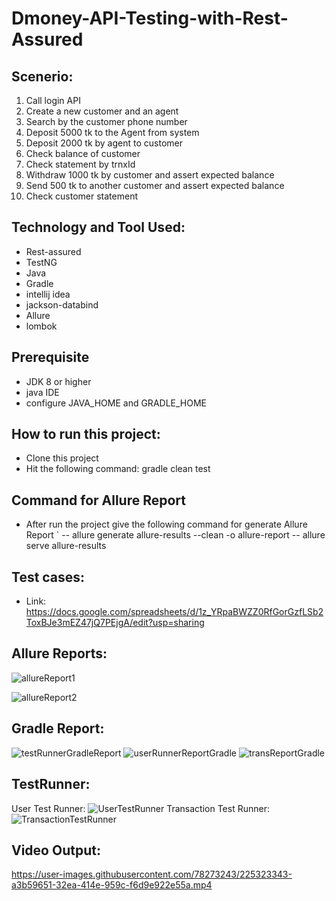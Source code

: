 # Dmoney-API-Testing-with-Rest-Assured

## Scenerio:
1. Call login API
2. Create  a new customer and an agent
3. Search by the customer phone number
4. Deposit 5000 tk to the Agent from system
5. Deposit 2000 tk by agent to customer 
6. Check balance of customer
7. Check statement by trnxId 
8. Withdraw 1000 tk by customer and assert expected balance
9. Send 500 tk to another customer and assert expected balance
10. Check customer statement

## Technology and Tool Used:
- Rest-assured
- TestNG
- Java
- Gradle
- intellij idea
- jackson-databind
- Allure
- lombok
## Prerequisite
- JDK 8 or higher
- java IDE
- configure JAVA_HOME and GRADLE_HOME

## How to run this project:
- Clone this project
- Hit the following command: gradle clean test
## Command for Allure Report
- After run the project give the following command for generate Allure Report
`     -- allure generate allure-results --clean -o allure-report
      -- allure serve allure-results
      
## Test cases:
  - Link: https://docs.google.com/spreadsheets/d/1z_YRpaBWZZ0RfGorGzfLSb2ToxBJe3mEZ47jQ7PEjgA/edit?usp=sharing
      
 ## Allure Reports: 
 ![allureReport1](https://user-images.githubusercontent.com/78273243/225321042-8a85f3f5-4446-456d-a92a-0f500faa45ef.png)
 
 ![allureReport2](https://user-images.githubusercontent.com/78273243/225321302-197d7926-7592-4dd3-8164-823d6d06856c.png)

## Gradle Report: 
![testRunnerGradleReport](https://user-images.githubusercontent.com/78273243/225321828-b1f3bcf2-ea85-487b-8748-ca814731d350.png)
![userRunnerReportGradle](https://user-images.githubusercontent.com/78273243/225321853-30e4a3b0-57b6-4297-b99d-0064b7d20f64.png)
![transReportGradle](https://user-images.githubusercontent.com/78273243/225322391-a161dca1-1743-4af9-be34-d3f172536a89.png)

## TestRunner:
User Test Runner:
![UserTestRunner](https://user-images.githubusercontent.com/78273243/225322784-c3679b36-25c4-449d-9ade-d91a6c62da81.png)
Transaction Test Runner:
![TransactionTestRunner](https://user-images.githubusercontent.com/78273243/225321927-c9d5cdfa-5505-4411-9997-b8ae2914b2d4.png)

## Video Output:
https://user-images.githubusercontent.com/78273243/225323343-a3b59651-32ea-414e-959c-f6d9e922e55a.mp4

